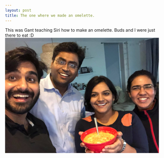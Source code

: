 ```yaml
---
layout: post
title: The one where we made an omelette.
---
```


This was Gant teaching Siri how to make an omelette. Buds and I were just there to eat :D
![Omelette](/images/cooking_eggs.jpg)

